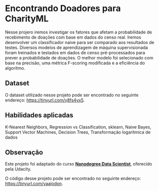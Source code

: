 # **Encontrando Doadores para CharityML**

Nesse projero iremos investigar os fatores que afetam a probabilidade de recebimento de doações com base em dados do censo real. Iremos desenvolver um classificador naive para ser comparado aos resultados de testes. Diversos modelos de aprendizagem de máquina supervisionada foram treinados e testados em dados de censo pré-processados para prever a probabilidade de doações. O melhor modelo foi selecionado com base na precisão, uma métrica F-scoring modificada e a eficiência do algoritmo.

## **Dataset**
O dataset utilizado nesse projeto pode ser encontrado no seguinte endereço: https://tinyurl.com/y8fs4vx5.

## **Habilidades aplicadas**
K-Nearest Neighbors, Regression vs Classification, sklearn, Naive Bayes, Support Vector Machines, Decision Trees, Transformação logarítmica de dados

## **Observação**
Este projeto foi adaptado do curso **[Nanodegree Data Scientist](https://br.udacity.com/course/data-scientist--nd025)**, oferecido pela Udacity.

O código desse projeto pode ser encontrado no seguinte endereço: https://tinyurl.com/yaajodon.